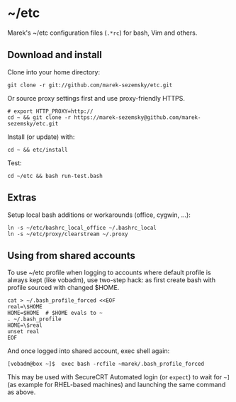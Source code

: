 ~/etc
=====
Marek's ~/etc configuration files (`.*rc`) for bash, Vim and others.

Download and install
--------------------
Clone into your home directory:

    git clone -r git://github.com/marek-sezemsky/etc.git

Or source proxy settings first and use proxy-friendly HTTPS.

    # export HTTP_PROXY=http://
    cd ~ && git clone -r https://marek-sezemsky@github.com/marek-sezemsky/etc.git

Install (or update) with:

    cd ~ && etc/install

Test:

    cd ~/etc && bash run-test.bash

Extras
------
Setup local bash additions or workarounds (office, cygwin, ...):

    ln -s ~/etc/bashrc_local_office ~/.bashrc_local
    ln -s ~/etc/proxy/clearstream ~/.proxy

Using from shared accounts
--------------------------
To use ~/etc profile when logging to accounts where default profile is always
kept (like vobadm), use two-step hack: as first create bash with profile
sourced with changed $HOME.

    cat > ~/.bash_profile_forced <<EOF
    real=\$HOME
    HOME=$HOME  # $HOME evals to ~
    . ~/.bash_profile
    HOME=\$real
    unset real
    EOF

And once logged into shared account, exec shell again:

    [vobadm@box ~]$  exec bash -rcfile ~marek/.bash_profile_forced

This may be used with SecureCRT Automated login (or `expect`) to wait for `~]`
(as example for RHEL-based machines) and launching the same command as above.
